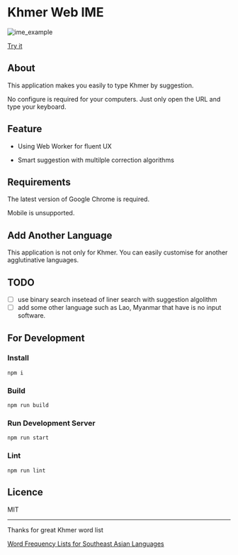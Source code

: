 # Khmer Web IME

![ime_example](https://user-images.githubusercontent.com/47185462/79764824-d614ae00-8360-11ea-9115-b4f019be5ba3.gif)

[Try it](https://takutoaoi.github.io/khmer-web-ime/build/index.html)

## About

This application makes you easily to type Khmer by suggestion.

No configure is required for your computers. Just only open the URL and type your keyboard.

## Feature

- Using Web Worker for fluent UX

- Smart suggestion with multilple correction algorithms

## Requirements

The latest version of Google Chrome is required. 

Mobile is unsupported.

## Add Another Language

This application is not only for Khmer. You can easily customise for another agglutinative languages.

## TODO

- [ ] use binary search insetead of liner search with suggestion algolithm
- [ ] add some other language such as Lao, Myanmar that have is no input software. 

## For Development

### Install

`npm i`

### Build

`npm run build`

### Run Development Server

`npm run start`

### Lint

`npm run lint`

## Licence

MIT

---

Thanks for great Khmer word list

[Word Frequency Lists for Southeast Asian Languages](http://sealang.net/project/list/)
